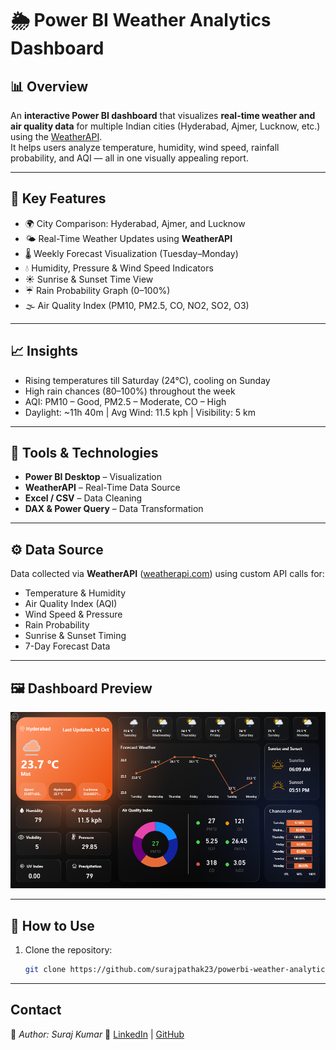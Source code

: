 # 🌦️ Power BI Weather Analytics Dashboard

## 📊 Overview
An **interactive Power BI dashboard** that visualizes **real-time weather and air quality data** for multiple Indian cities (Hyderabad, Ajmer, Lucknow, etc.) using the [WeatherAPI](https://www.weatherapi.com/).  
It helps users analyze temperature, humidity, wind speed, rainfall probability, and AQI — all in one visually appealing report.

---

## 🧩 Key Features
- 🌍 City Comparison: Hyderabad, Ajmer, and Lucknow  
- 🌤 Real-Time Weather Updates using **WeatherAPI**  
- 🌡 Weekly Forecast Visualization (Tuesday–Monday)  
- 💧 Humidity, Pressure & Wind Speed Indicators  
- ☀️ Sunrise & Sunset Time View  
- ☔ Rain Probability Graph (0–100%)  
- 🌫 Air Quality Index (PM10, PM2.5, CO, NO2, SO2, O3)

---

## 📈 Insights
- Rising temperatures till Saturday (24°C), cooling on Sunday  
- High rain chances (80–100%) throughout the week  
- AQI: PM10 – Good, PM2.5 – Moderate, CO – High  
- Daylight: ~11h 40m | Avg Wind: 11.5 kph | Visibility: 5 km  

---

## 🧠 Tools & Technologies
- **Power BI Desktop** – Visualization  
- **WeatherAPI** – Real-Time Data Source  
- **Excel / CSV** – Data Cleaning  
- **DAX & Power Query** – Data Transformation  

---

## ⚙️ Data Source
Data collected via **WeatherAPI** ([weatherapi.com](https://www.weatherapi.com/)) using custom API calls for:
- Temperature & Humidity  
- Air Quality Index (AQI)  
- Wind Speed & Pressure  
- Rain Probability  
- Sunrise & Sunset Timing  
- 7-Day Forecast Data  

---

## 🖼 Dashboard Preview
![Weather Dashboard Screenshot](https://github.com/surajpathak23/PowerBI-Weather-Analytics-Dashboard/blob/4448653e28a576b20d8fed91780de521c2bc6d6c/img/Weather-Analytics-Dashboard.png)

---

## 🧾 How to Use
1. Clone the repository:
   ```bash
   git clone https://github.com/surajpathak23/powerbi-weather-analytics-dashboard.git
---
## Contact
📌 *Author: Suraj Kumar*
🔗 [LinkedIn](https://www.linkedin.com/in/suraj-kumar-2307skp/) | [GitHub](https://github.com/surajpathak23)

